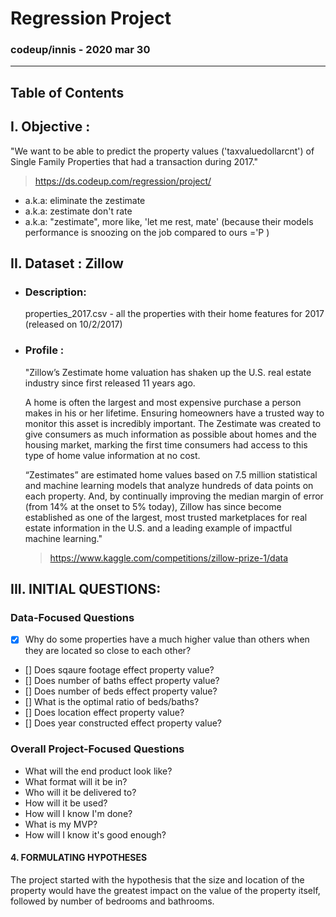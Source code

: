 # Regression Project

### codeup/innis - 2020 mar 30

---
 
## Table of Contents

 
## I. Objective : 

"We want to be able to predict the property values ('taxvaluedollarcnt') of Single Family Properties that had a transaction during 2017."  
> https://ds.codeup.com/regression/project/

- a.k.a: eliminate the zestimate
- a.k.a: zestimate don't rate
- a.k.a: "zestimate", more like, 'let me rest, mate' (because their models performance is snoozing on the job compared to ours ='P ) 


## II. Dataset : Zillow  

- ### Description: 

	properties_2017.csv - all the properties with their home features for 2017 (released on 10/2/2017)

- ### Profile :

	"Zillow’s Zestimate home valuation has shaken up the U.S. real estate industry since first released 11 years ago.

	A home is often the largest and most expensive purchase a person makes in his or her lifetime. Ensuring homeowners have a trusted way to monitor this asset is incredibly important. The Zestimate was created to give consumers as much information as possible about homes and the housing market, marking the first time consumers had access to this type of home value information at no cost.

	“Zestimates” are estimated home values based on 7.5 million statistical and machine learning models that analyze hundreds of data points on each property. And, by continually improving the median margin of error (from 14% at the onset to 5% today), Zillow has since become established as one of the largest, most trusted marketplaces for real estate information in the U.S. and a leading example of impactful machine learning."

	> https://www.kaggle.com/competitions/zillow-prize-1/data

 

## III. INITIAL QUESTIONS:

### Data-Focused Questions

- [x] Why do some properties have a much higher value than others when they are located so close to each other? 
- [] Does sqaure footage effect property value? 
- [] Does number of baths effect property value?
- [] Does number of beds effect property value?
- [] What is the optimal ratio of beds/baths?
- [] Does location effect property value?
- [] Does year constructed effect property value?

 
### Overall Project-Focused Questions

- What will the end product look like?
- What format will it be in?
- Who will it be delivered to?
- How will it be used?
- How will I know I'm done?
- What is my MVP?
- How will I know it's good enough?
 

#### 4. FORMULATING HYPOTHESES
The project started with the hypothesis that the size and location of the property would have the greatest impact on the value of the property itself, followed by number of bedrooms and bathrooms. 
